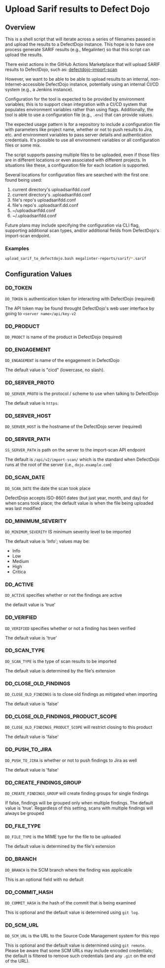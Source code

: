 # Upload Sarif results to Defect Dojo

## Overview

This is a shell script that will iterate across a series of filenames
passed in and upload the results to a DefectDojo instance.  This
hope is to have one process generate SARIF results (e.g., Megalinter)
so that this script can upload the results.

There exist actions in the GitHub Actions Marketplace that will
upload SARIF results to DefectDojo, such as:
[defectdojo-import-scan](https://github.com/marketplace/actions/defectdojo-import-scan)

However, we want to be able to be able to upload results to
an internal, non-Internet-accessible DefectDojo instance, potentially
using an internal CI/CD system (e.g., a Jenkins instance).

Configuration for the tool is expected to be provided by environment
variables; this is to support clean integration with a CI/CD
system that populates environment variables rather than using
flags.  Additionally, the tool is able to use a configuration
file (e.g., `.env`) that can provide values.

The expected usage pattern is for a repository to include a
configuration file with parameters like project name, whether
or not to push results to Jira, etc. and environment variables to
pass server details and authentication credentials.  It's possible
to use all environment variables or all configuration files or
some mix.

The script supports passing multiple files to be uploaded, even
if those files are in different locations or even associated with
different projects. In situations like these, a configuration
file for each location is supported.

Several locations for configuration files are searched with the
first one found being used:

1. current directory's uploadsarifdd.conf
2. current directory's .uploadsarifdd.conf
3. file's repo's uploadsarifdd.conf
4. file's repo's .uploadsarif.dd.conf
5. ~/uploadsarifdd.conf
6. ~/.uploadsarifdd.conf

Future plans may include specifying the configuration via
CLI flag, supporting additional scan types, and/or additional
fields from DefectDojo's import-scan endpoint.

### Examples

```bash
upload_sarif_to_defectdojo.bash megalinter-reports/sarif/*.sarif
```

## Configuration Values

### DD_TOKEN

`DD_TOKEN` is authentication token for interacting with DefectDojo (required)

The API token may be found throught DefectDojo's web user interface
by going to `<server name>/api/key-v2`

### DD_PRODUCT

`DD_PRODCT` is name of the product in DefectDojo (required)

### DD_ENGAGEMENT

`DD_ENGAGEMENT` is name of the engagement in DefectDojo

The default value is "cicd" (lowercase, no slash).

### DD_SERVER_PROTO

`DD_SERVER_PROTO` is the protocol / scheme to use when talking to DefectDojo

The default value is `https`.

### DD_SERVER_HOST

`DD_SERVER_HOST` is the hostname of the DefectDojo server (required)

### DD_SERVER_PATH

`SS_SERVER_PATH` is path on the server to the import-scan API endpoint

The default is `/api/v2/import-scan/` which is the standard when
DefectDojo runs at the root of the server (i.e., `dojo.example.com`)

### DD_SCAN_DATE

`DD_SCAN_DATE` the date the scan took place

DefectDojo accepts ISO-8601 dates (but just year, month, and day)
for when scans took place; the default value is when the file being
uploaded was last modified

### DD_MINIMUM_SEVERITY

`DD_MINIMUM_SEVERITY` IS minimum severity level to be imported

The default value is 'Info'; values may be:

* Info
* Low
* Medium
* High
* Critica

### DD_ACTIVE

`DD_ACTIVE` specifies whether or not the findings are active

the default value is 'true'

### DD_VERIFIED

`DD_VERIFIED` specifies whether or not a finding has been verified

The default value is 'true'

### DD_SCAN_TYPE

`DD_SCAN_TYPE` is the type of scan results to be imported

The default value is determined by the file's extension

### DD_CLOSE_OLD_FINDINGS

`DD_CLOSE_OLD_FINDINGS` is to close old findings as mitigated when importing

The default value is 'false'

### DD_CLOSE_OLD_FINDINGS_PRODUCT_SCOPE

`DD_CLOSE_OLD_FINDINGS_PRODUCT_SCOPE` will restrict closing to this product

The default value is 'false'

### DD_PUSH_TO_JIRA

`DD_PUSH_TO_JIRA` is whether or not to push findings to Jira as well

The default value is 'false'

### DD_CREATE_FINDINGS_GROUP

`DD_CREATE_FINDINGS_GROUP` will create finding groups for single findings

If false, findings will be grouped only when multiple findings.  The default
value is 'true'.  Regardless of this setting, scans with multiple findings
will always be grouped

### DD_FILE_TYPE

`DD_FILE_TYPE` is the MIME type for the file to be uploaded

The default value is determined by the file's extension

### DD_BRANCH

`DD_BRANCH` is the SCM branch where the finding was applicable

This is an optional field with no default

### DD_COMMIT_HASH

`DD_COMMIT_HASH` is the hash of the commit that is being examined

This is optional and the default value is determined using `git log`.

### DD_SCM_URL

`DD_SCM_URL` is the URL to the Source Code Management system for this repo

This is optional and the default value is determined using `git remote`.
Please be aware that some SCM URLs may include encoded credentials; the
default is filtered to remove such credentials (and any `.git` on the
end of the URL).
